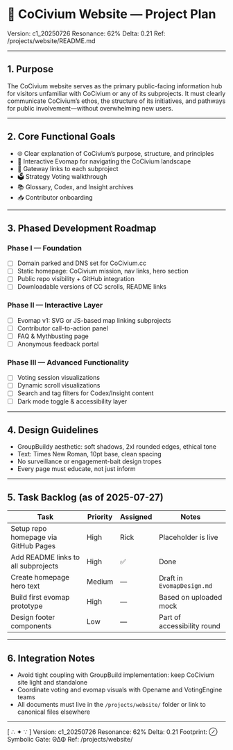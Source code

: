 <!-- Filename: website_Project_Plan_c1_20250726.md -->

# 📄 CoCivium Website — Project Plan
Version: c1_20250726
Resonance: 62%
Delta: 0.21
Ref: /projects/website/README.md

---

## 1. Purpose

The CoCivium website serves as the primary public-facing information hub for visitors unfamiliar with CoCivium or any of its subprojects. It must clearly communicate CoCivium’s ethos, the structure of its initiatives, and pathways for public involvement—without overwhelming new users.

---

## 2. Core Functional Goals

- 🌐 Clear explanation of CoCivium’s purpose, structure, and principles
- 🧭 Interactive Evomap for navigating the CoCivium landscape
- 🔗 Gateway links to each subproject
- 🗳️ Strategy Voting walkthrough
- 📚 Glossary, Codex, and Insight archives
- 📥 Contributor onboarding

---

## 3. Phased Development Roadmap

### Phase I — Foundation
- [ ] Domain parked and DNS set for CoCivium.cc
- [ ] Static homepage: CoCivium mission, nav links, hero section
- [ ] Public repo visibility + GitHub integration
- [ ] Downloadable versions of CC scrolls, README links

### Phase II — Interactive Layer
- [ ] Evomap v1: SVG or JS-based map linking subprojects
- [ ] Contributor call-to-action panel
- [ ] FAQ & Mythbusting page
- [ ] Anonymous feedback portal

### Phase III — Advanced Functionality
- [ ] Voting session visualizations
- [ ] Dynamic scroll visualizations
- [ ] Search and tag filters for Codex/Insight content
- [ ] Dark mode toggle & accessibility layer

---

## 4. Design Guidelines

- GroupBuildy aesthetic: soft shadows, 2xl rounded edges, ethical tone
- Text: Times New Roman, 10pt base, clean spacing
- No surveillance or engagement-bait design tropes
- Every page must educate, not just inform

---

## 5. Task Backlog (as of 2025-07-27)

| Task | Priority | Assigned | Notes |
|------|----------|----------|-------|
| Setup repo homepage via GitHub Pages | High | Rick | Placeholder is live |
| Add README links to all subprojects | High | ✅ | Done |
| Create homepage hero text | Medium | — | Draft in `EvomapDesign.md` |
| Build first evomap prototype | High | — | Based on uploaded mock |
| Design footer components | Low | — | Part of accessibility round |

---

## 6. Integration Notes

- Avoid tight coupling with GroupBuild implementation: keep CoCivium site light and standalone
- Coordinate voting and evomap visuals with Opename and VotingEngine teams
- All documents must live in the `/projects/website/` folder or link to canonical files elsewhere

---

[ ∴ ✦ ∵ ]
Version: c1_20250726
Resonance: 62%
Delta: 0.21
Footprint: ⊘
Symbolic Gate: ΘΔΦ
Ref: /projects/website/


